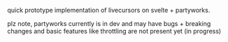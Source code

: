 quick prototype implementation of livecursors on svelte + partyworks.

plz note, partyworks currently is in dev and may have bugs + breaking changes
and basic features like throttling are not present yet (in progress)

